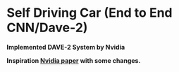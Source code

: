 # Self Driving Car (End to End CNN/Dave-2)


<b>Implemented DAVE-2 System by Nvidia<b>


<b>Inspiration [Nvidia paper](https://arxiv.org/pdf/1604.07316.pdf) with some changes.
